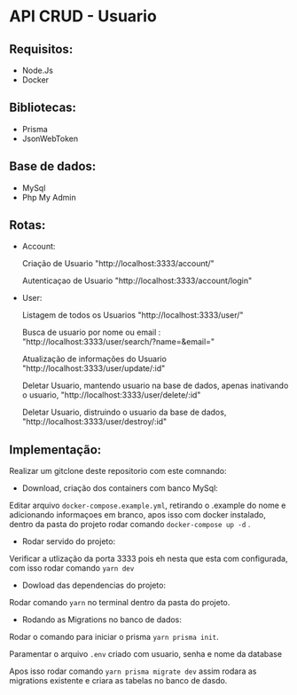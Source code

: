 # API CRUD - Usuario

## Requisitos:

- Node.Js
- Docker

## Bibliotecas:

- Prisma
- JsonWebToken

## Base de dados:

- MySql
- Php My Admin

## Rotas:

- Account:

  Criação de Usuario "http://localhost:3333/account/"

  Autenticaçao de Usuario "http://localhost:3333/account/login"

- User:

  Listagem de todos os Usuarios "http://localhost:3333/user/"

  Busca de usuario por nome ou email : "http://localhost:3333/user/search/?name=&email="

  Atualização de informações do Usuario "http://localhost:3333/user/update/:id"

  Deletar Usuario, mantendo usuario na base de dados, apenas inativando o usuario, "http://localhost:3333/user/delete/:id"

  Deletar Usuario, distruindo o usuario da base de dados, "http://localhost:3333/user/destroy/:id"

## Implementação:

Realizar um gitclone deste repositorio com este comnando:

- Download, criação dos containers com banco MySql:

Editar arquivo `docker-compose.example.yml`, retirando o .example do nome e adicionando informaçoes em branco, apos isso com docker instalado, dentro da pasta do projeto rodar comando `docker-compose up -d` .

- Rodar servido do projeto:

Verificar a utlização da porta 3333 pois eh nesta que esta com configurada, com isso rodar comando `yarn dev`

- Dowload das dependencias do projeto:

Rodar comando `yarn` no terminal dentro da pasta do projeto.

- Rodando as Migrations no banco de dados:

Rodar o comando para iniciar o prisma `yarn prisma init`.

Paramentar o arquivo `.env` criado com usuario, senha e nome da database

Apos isso rodar comando `yarn prisma migrate dev` assim rodara as migrations existente e criara as tabelas no banco de dasdo.
